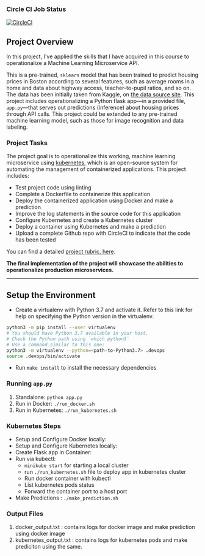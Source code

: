 ### Circle CI Job Status 
[![CircleCI](https://dl.circleci.com/status-badge/img/gh/gauravkr04/UdacityProject4/tree/main.svg?style=svg)](https://dl.circleci.com/status-badge/redirect/gh/gauravkr04/UdacityProject4/tree/main)


## Project Overview

In this project, I've applied the skills that I have acquired in this course to operationalize a Machine Learning Microservice API. 

This is a pre-trained, `sklearn` model that has been trained to predict housing prices in Boston according to several features, such as average rooms in a home and data about highway access, teacher-to-pupil ratios, and so on. The data has been initially taken from Kaggle, on [the data source site](https://www.kaggle.com/c/boston-housing). This project includes operationalizing a Python flask app—in a provided file, `app.py`—that serves out predictions (inference) about housing prices through API calls. This project could be extended to any pre-trained machine learning model, such as those for image recognition and data labeling.

### Project Tasks

The project goal is to operationalize this working, machine learning microservice using [kubernetes](https://kubernetes.io/), which is an open-source system for automating the management of containerized applications. This project includes:
* Test project code using linting
* Complete a Dockerfile to containerize this application
* Deploy the containerized application using Docker and make a prediction
* Improve the log statements in the source code for this application
* Configure Kubernetes and create a Kubernetes cluster
* Deploy a container using Kubernetes and make a prediction
* Upload a complete Github repo with CircleCI to indicate that the code has been tested

You can find a detailed [project rubric, here](https://review.udacity.com/#!/rubrics/2576/view).

**The final implementation of the project will showcase the abilities to operationalize production microservices.**

---

## Setup the Environment

* Create a virtualenv with Python 3.7 and activate it. Refer to this link for help on specifying the Python version in the virtualenv. 
```bash
python3 -m pip install --user virtualenv
# You should have Python 3.7 available in your host. 
# Check the Python path using `which python3`
# Use a command similar to this one:
python3 -m virtualenv --python=<path-to-Python3.7> .devops
source .devops/bin/activate
```
* Run `make install` to install the necessary dependencies

### Running `app.py`

1. Standalone:  `python app.py`
2. Run in Docker:  `./run_docker.sh`
3. Run in Kubernetes:  `./run_kubernetes.sh`

### Kubernetes Steps

* Setup and Configure Docker locally: 
* Setup and Configure Kubernetes locally:
* Create Flask app in Container: 
* Run via kubectl: 
  * `minikube start` for starting a local cluster
  *  run `./run_kubernetes.sh` file to deploy app in kubernetes cluster
    * Run docker container with kubectl
    * List kubernetes pods status
    * Forward the container port to a host port
 * Make Predictions : `./make_prediction.sh`
 
 
 ### Output Files
 
 1. docker_output.txt : contains logs for docker image and make prediction using docker image
 2. kubernetes_output.txt : contains logs for kubernetes pods and make prediciton using the same.

